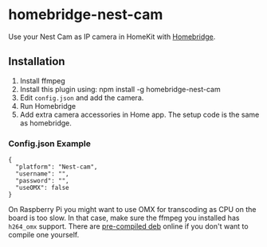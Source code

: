 # homebridge-nest-cam

Use your Nest Cam as IP camera in HomeKit with [Homebridge](https://github.com/nfarina/homebridge).

## Installation

1. Install ffmpeg
2. Install this plugin using: npm install -g homebridge-nest-cam
3. Edit ``config.json`` and add the camera.
3. Run Homebridge
4. Add extra camera accessories in Home app. The setup code is the same as homebridge.

### Config.json Example

    {
      "platform": "Nest-cam",
      "username": "",
      "password": "",
      "useOMX": false
    }
    
On Raspberry Pi you might want to use OMX for transcoding as CPU on the board is too slow. In that case, make sure the ffmpeg you installed has `h264_omx` support. There are [pre-compiled deb](https://github.com/legotheboss/homebridge-camera-ffmpeg-omx) online if you don't want to compile one yourself.
